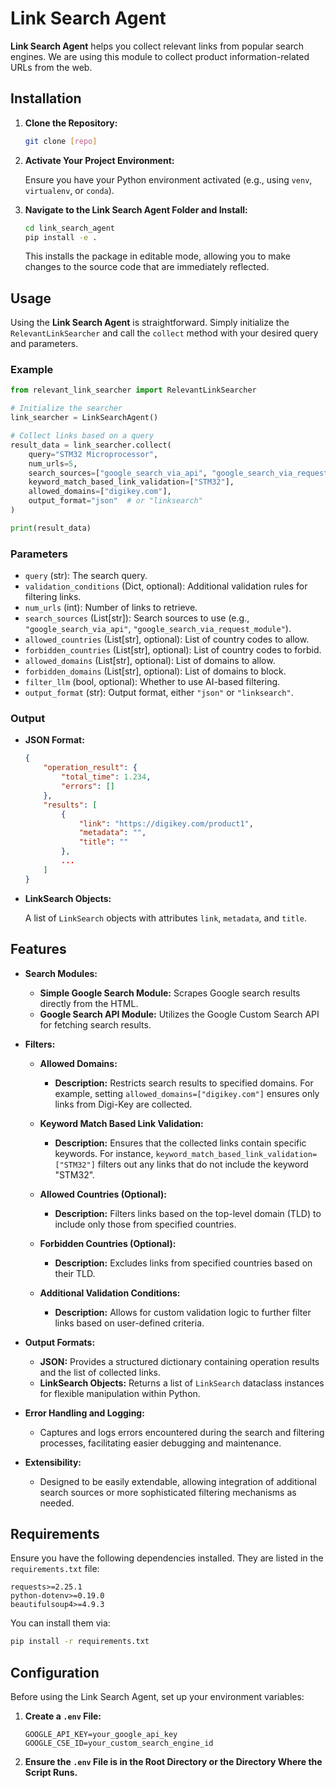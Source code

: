 # Link Search Agent

**Link Search Agent** helps you collect relevant links from popular search engines. We are using this module to collect product information-related URLs from the web.

## Installation

1. **Clone the Repository:**

    ```bash
    git clone [repo]
    ```

2. **Activate Your Project Environment:**

    Ensure you have your Python environment activated (e.g., using `venv`, `virtualenv`, or `conda`).

3. **Navigate to the Link Search Agent Folder and Install:**

    ```bash
    cd link_search_agent
    pip install -e .
    ```

    This installs the package in editable mode, allowing you to make changes to the source code that are immediately reflected.

## Usage

Using the **Link Search Agent** is straightforward. Simply initialize the `RelevantLinkSearcher` and call the `collect` method with your desired query and parameters.

### Example

```python
from relevant_link_searcher import RelevantLinkSearcher

# Initialize the searcher
link_searcher = LinkSearchAgent()

# Collect links based on a query
result_data = link_searcher.collect(
    query="STM32 Microprocessor",
    num_urls=5,
    search_sources=["google_search_via_api", "google_search_via_request_module"],
    keyword_match_based_link_validation=["STM32"],
    allowed_domains=["digikey.com"],
    output_format="json"  # or "linksearch"
)

print(result_data)
```

### Parameters

- `query` (str): The search query.
- `validation_conditions` (Dict, optional): Additional validation rules for filtering links.
- `num_urls` (int): Number of links to retrieve.
- `search_sources` (List[str]): Search sources to use (e.g., `"google_search_via_api"`, `"google_search_via_request_module"`).
- `allowed_countries` (List[str], optional): List of country codes to allow.
- `forbidden_countries` (List[str], optional): List of country codes to forbid.
- `allowed_domains` (List[str], optional): List of domains to allow.
- `forbidden_domains` (List[str], optional): List of domains to block.
- `filter_llm` (bool, optional): Whether to use AI-based filtering.
- `output_format` (str): Output format, either `"json"` or `"linksearch"`.

### Output

- **JSON Format:**

    ```json
    {
        "operation_result": {
            "total_time": 1.234,
            "errors": []
        },
        "results": [
            {
                "link": "https://digikey.com/product1",
                "metadata": "",
                "title": ""
            },
            ...
        ]
    }
    ```

- **LinkSearch Objects:**

    A list of `LinkSearch` objects with attributes `link`, `metadata`, and `title`.

## Features

- **Search Modules:**
  
  - **Simple Google Search Module:** Scrapes Google search results directly from the HTML.
  - **Google Search API Module:** Utilizes the Google Custom Search API for fetching search results.

- **Filters:**

  - **Allowed Domains:**
    - **Description:** Restricts search results to specified domains. For example, setting `allowed_domains=["digikey.com"]` ensures only links from Digi-Key are collected.
  
  - **Keyword Match Based Link Validation:**
    - **Description:** Ensures that the collected links contain specific keywords. For instance, `keyword_match_based_link_validation=["STM32"]` filters out any links that do not include the keyword "STM32".

  - **Allowed Countries (Optional):**
    - **Description:** Filters links based on the top-level domain (TLD) to include only those from specified countries.

  - **Forbidden Countries (Optional):**
    - **Description:** Excludes links from specified countries based on their TLD.

  - **Additional Validation Conditions:**
    - **Description:** Allows for custom validation logic to further filter links based on user-defined criteria.

- **Output Formats:**
  
  - **JSON:** Provides a structured dictionary containing operation results and the list of collected links.
  - **LinkSearch Objects:** Returns a list of `LinkSearch` dataclass instances for flexible manipulation within Python.

- **Error Handling and Logging:**
  
  - Captures and logs errors encountered during the search and filtering processes, facilitating easier debugging and maintenance.

- **Extensibility:**
  
  - Designed to be easily extendable, allowing integration of additional search sources or more sophisticated filtering mechanisms as needed.

## Requirements

Ensure you have the following dependencies installed. They are listed in the `requirements.txt` file:

```plaintext
requests>=2.25.1
python-dotenv>=0.19.0
beautifulsoup4>=4.9.3
```

You can install them via:

```bash
pip install -r requirements.txt
```

## Configuration

Before using the Link Search Agent, set up your environment variables:

1. **Create a `.env` File:**

    ```env
    GOOGLE_API_KEY=your_google_api_key
    GOOGLE_CSE_ID=your_custom_search_engine_id
    ```

2. **Ensure the `.env` File is in the Root Directory or the Directory Where the Script Runs.**



